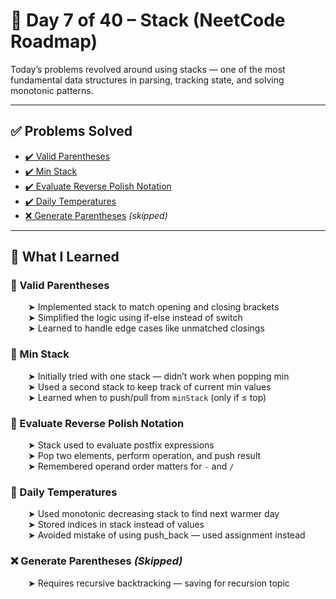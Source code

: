 # 📅 Day 7 of 40 – Stack (NeetCode Roadmap)

Today’s problems revolved around using stacks — one of the most fundamental data structures in parsing, tracking state, and solving monotonic patterns.

---

## ✅ Problems Solved

- [✔️ Valid Parentheses](https://leetcode.com/problems/valid-parentheses/)
- [✔️ Min Stack](https://leetcode.com/problems/min-stack/)
- [✔️ Evaluate Reverse Polish Notation](https://leetcode.com/problems/evaluate-reverse-polish-notation/)
- [✔️ Daily Temperatures](https://leetcode.com/problems/daily-temperatures/)
- [❌ Generate Parentheses](https://leetcode.com/problems/generate-parentheses/) *(skipped)*

---

## 🧠 What I Learned

### 🔹 Valid Parentheses
  ➤ Implemented stack to match opening and closing brackets  
  ➤ Simplified the logic using if-else instead of switch  
  ➤ Learned to handle edge cases like unmatched closings

### 🔹 Min Stack  
  ➤ Initially tried with one stack — didn’t work when popping min  
  ➤ Used a second stack to keep track of current min values  
  ➤ Learned when to push/pull from `minStack` (only if ≤ top)

### 🔹 Evaluate Reverse Polish Notation  
  ➤ Stack used to evaluate postfix expressions  
  ➤ Pop two elements, perform operation, and push result  
  ➤ Remembered operand order matters for `-` and `/`

### 🔹 Daily Temperatures  
  ➤ Used monotonic decreasing stack to find next warmer day  
  ➤ Stored indices in stack instead of values  
  ➤ Avoided mistake of using push_back — used assignment instead

### ❌ Generate Parentheses *(Skipped)*  
  ➤ Requires recursive backtracking — saving for recursion topic
